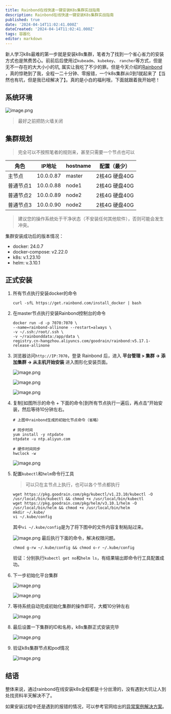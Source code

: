 ```yaml
---
title: Rainbond在线快速一键安装K8s集群实战指南
description: Rainbond在线快速一键安装K8s集群实战指南
published: true
date: '2024-04-14T11:02:41.000Z'
dateCreated: '2024-04-14T11:02:41.000Z'
tags: 容器化
editor: markdown
---
```


新人学习k8s最难的第一步就是安装k8s集群，笔者为了找到一个省心省力的安装方式也是煞费苦心。前前后后使用过`kubeadm`、`kubekey`、
`rancher`等方式，但是无不一存在的大大小小的坑, 属实让我吃了不少的罪。但是今天介绍的[Rainbond](https://www.rainbond.com/)
，真的惊艳到了我，全程一二十分钟、零报错，一个k8s集群从0到1就起来了【当然也有坑，但是我已经解决了】。真的是小白的福利哦，下面就跟着我开始吧！

<!-- more -->

## 系统环境

![image.png](https://lbs-images.oss-cn-shanghai.aliyuncs.com/20250425110028568.png)

> 最好之前把防火墙关闭

## 集群规划

> 完全可以不按照笔者的规则来，甚至只需要一个节点也可以

| 角色    | IP地址      | hostname | 配置（最少）     |
|-------|-----------|----------|------------|
| 主节点   | 10.0.0.87 | master   | 2核4G 硬盘40G |
| 普通节点1 | 10.0.0.88 | node1    | 2核4G 硬盘40G |
| 普通节点2 | 10.0.0.89 | node2    | 2核4G 硬盘40G |
| 普通节点3 | 10.0.0.90 | node2    | 2核4G 硬盘40G |

> 建议您的操作系统处于干净状态（不安装任何其他软件），否则可能会发生冲突。

集群安装成功后的版本情况：

- docker: 24.0.7
- docker-compose: v2.22.0
- k8s: v.1.23.10
- helm: v.3.10.1

## 正式安装

1. 所有节点执行安装docker的命令
    ```shell
    curl -sfL https://get.rainbond.com/install_docker | bash
    ```

2. 在master节点执行安装Rainbond控制台的命令
    ```shell
    docker run -d -p 7070:7070 \
    --name=rainbond-allinone --restart=always \
    -v ~/.ssh:/root/.ssh \
    -v ~/rainbonddata:/app/data \
    registry.cn-hangzhou.aliyuncs.com/goodrain/rainbond:v5.17.1-release-allinone
    ```

3. 浏览器访问`http://IP:7070`，登录 Rainbond 后，进入 **平台管理 > 集群 -> 添加集群 -> 从主机开始安装** 进入图形化安装页面。

   ![image.png](https://lbs-images.oss-cn-shanghai.aliyuncs.com/20250425110028795.png)

   ![image.png](https://lbs-images.oss-cn-shanghai.aliyuncs.com/20250425110028875.png)

   ![image.png](https://lbs-images.oss-cn-shanghai.aliyuncs.com/20250425110028752.png)

4. 复制[如图所示的命令 + 下面的命令]到所有节点执行一遍后，再点击“开始安装，然后等待10分钟左右。
    ```shell
    # 上图中rainbond生成的初始化节点命令（省略）
    
    # 同步时间
    yum install -y ntpdate
    ntpdate -u ntp.aliyun.com
    
    # 硬件时间同步
    hwclock -w
    ```

   ![image.png](https://lbs-images.oss-cn-shanghai.aliyuncs.com/20250425110029130.png)

5. 配置`kubectl`和`helm`命令行工具
   > 可以只在主节点上执行，也可以各个节点都执行
    ```shell
    wget https://pkg.goodrain.com/pkg/kubectl/v1.23.10/kubectl -O /usr/local/bin/kubectl && chmod +x /usr/local/bin/kubectl
    wget https://pkg.goodrain.com/pkg/helm/v3.10.1/helm -O /usr/local/bin/helm && chmod +x /usr/local/bin/helm
    mkdir ~/.kube/
    vi ~/.kube/config
    ```
   其中`vi ~/.kube/config`是为了将下图中的文件内容复制粘贴过来。

   ![image.png](https://lbs-images.oss-cn-shanghai.aliyuncs.com/20250425110028710.png)
   最后执行下面的命令，解决权限问题。
    ```shell
    chmod g-rw ~/.kube/config && chmod o-r ~/.kube/config
    ```

   验证：分别执行`kubectl get no`和`helm ls`，有结果输出即命令行工具配置成功。

6. 下一步初始化平台集群

   ![image.png](https://lbs-images.oss-cn-shanghai.aliyuncs.com/20250425110031699.png)

   ![image.png](https://lbs-images.oss-cn-shanghai.aliyuncs.com/20250425110036942.png)

7. 等待系统自动完成初始化集群的操作即可，大概10分钟左右

   ![image.png](https://lbs-images.oss-cn-shanghai.aliyuncs.com/20250425110037330.png)

8. 最后设置一下集群的ID和名称，k8s集群正式安装完毕

   ![image.png](https://lbs-images.oss-cn-shanghai.aliyuncs.com/20250425110037169.png)

9. 验证k8s集群节点和pod情况

   ![image.png](https://lbs-images.oss-cn-shanghai.aliyuncs.com/20250425110037221.png)

## 结语

整体来说，通过rainbond在线安装k8s全程都是十分丝滑的，没有遇到大坑让人到处找资料半天解决不了。

如果安装过程中还是遇到的报错的情况，可以参考官网给出的[异常案例解决方案](https://www.rainbond.com/docs/troubleshooting/installation/ui/)。
